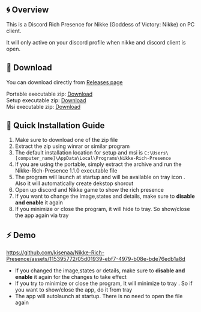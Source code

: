 ## :cyclone: Overview
This is a Discord Rich Presence for Nikke (Goddess of Victory: Nikke) on PC client.

It will only active on your discord profile when nikke and discord client is open.

## 📁 Download
You can download directly from [Releases page](https://github.com/kisenaa/Nikke-Rich-Presence/releases/tag/v1.1.0)   

Portable executable zip: [Download](https://github.com/kisenaa/Nikke-Rich-Presence/releases/download/v1.1.0/Nikke-Rich-Presence_1.1.0_portable.zip)   
Setup executable zip: [Download](https://github.com/kisenaa/Nikke-Rich-Presence/releases/download/v1.1.0/Nikke-Rich-Presence_1.1.0_setup.zip)   
Msi executable zip: [Download](https://github.com/kisenaa/Nikke-Rich-Presence/releases/download/v1.1.0/Nikke-Rich-Presence_1.1.0_msi.zip) 

## 🔨 Quick Installation Guide
1. Make sure to download one of the zip file
2. Extract the zip using winrar or similar program
3. The default installation location for setup and msi is ``C:\Users\[computer_name]\AppData\Local\Programs\Nikke-Rich-Presence``
4. If you are using the portable, simply extract the archive and run the Nikke-Rich-Presence 1.1.0 executable file
5. The program will launch at startup and will be available on tray icon . Also it will automatically create dekstop shorcut
6. Open up discord and Nikke game to show the rich presence
7. If you want to change the image,states and details, make sure to **disable and enable** it again
8. If you minimize or close the program, it will hide to tray. So show/close the app again via tray

## ⚡ Demo
https://github.com/kisenaa/Nikke-Rich-Presence/assets/115395772/05d01939-ebf7-4979-b08e-bde76edb1a8d

* If you changed the image,states or details, make sure to **disable and enable** it again for the changes to take effect
* If you try to minimize or close the program, It will minimize to tray . So if you want to show/close the app, do it from tray
* The app will autolaunch at startup. There is no need to open the file again